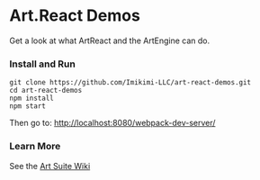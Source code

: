 # Art.React Demos

Get a look at what ArtReact and the ArtEngine can do.

### Install and Run

```
git clone https://github.com/Imikimi-LLC/art-react-demos.git
cd art-react-demos
npm install
npm start
```

Then go to: [http://localhost:8080/webpack-dev-server/](http://localhost:8080/webpack-dev-server/)

### Learn More

See the [Art Suite Wiki](https://github.com/Imikimi-LLC/art-suite/wiki)
